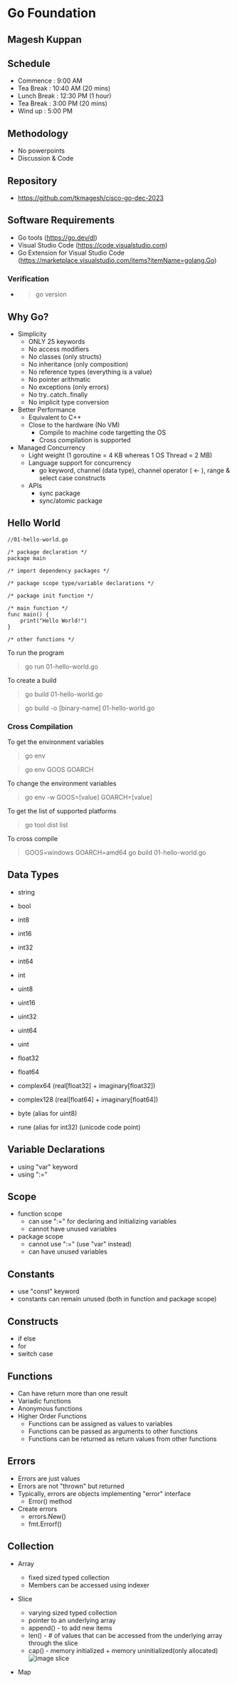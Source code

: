# Go Foundation

## Magesh Kuppan

## Schedule
- Commence      : 9:00 AM
- Tea Break     : 10:40 AM (20 mins)
- Lunch Break   : 12:30 PM (1 hour)
- Tea Break     : 3:00 PM (20 mins)
- Wind up       : 5:00 PM

## Methodology
- No powerpoints
- Discussion & Code

## Repository
- https://github.com/tkmagesh/cisco-go-dec-2023

## Software Requirements
- Go tools (https://go.dev/dl)
- Visual Studio Code (https://code.visualstudio.com)
- Go Extension for Visual Studio Code (https://marketplace.visualstudio.com/items?itemName=golang.Go)
### Verification
- >go version

## Why Go?
- Simplicity
    - ONLY 25 keywords
    - No access modifiers
    - No classes (only structs)
    - No inheritance (only composition)
    - No reference types (everything is a value)
    - No pointer arithmatic
    - No exceptions (only errors)
    - No try..catch..finally
    - No implicit type conversion
- Better Performance
    - Equivalent to C++
    - Close to the hardware (No VM)
        - Compile to machine code targetting the OS
        - Cross compilation is supported 
- Managed Concurrency
    - Light weight (1 goroutine = 4 KB whereas 1 OS Thread = 2 MB)
    - Language support for concurrency
        - go keyword, channel (data type), channel operator ( <- ), range & select case constructs
    - APIs 
        - sync package
        - sync/atomic package

## Hello World

```
//01-hello-world.go

/* package declaration */
package main

/* import dependency packages */

/* package scope type/variable declarations */

/* package init function */

/* main function */
func main() {
	print("Hello World!")
}

/* other functions */
```
To run the program
> go run 01-hello-world.go

To create a build
> go build 01-hello-world.go

> go build -o [binary-name] 01-hello-world.go

### Cross Compilation
To get the environment variables
> go env

> go env GOOS GOARCH

To change the environment variables
> go env -w GOOS=[value] GOARCH=[value]

To get the list of supported platforms
> go tool dist list

To cross compile
> GOOS=windows GOARCH=amd64 go build 01-hello-world.go

## Data Types
- string
- bool

- int8
- int16
- int32
- int64
- int

- uint8
- uint16
- uint32
- uint64
- uint

- float32
- float64

- complex64 (real[float32] + imaginary[float32])
- complex128 (real[float64] + imaginary[float64])

- byte (alias for uint8)
- rune (alias for int32) (unicode code point)

## Variable Declarations
- using "var" keyword
- using ":="

## Scope
- function scope
    - can use ":=" for declaring and initializing variables
    - cannot have unused variables
- package scope
    - cannot use ":=" (use "var" instead)
    - can have unused variables

## Constants
- use "const" keyword
- constants can remain unused (both in function and package scope)

## Constructs
- if else
- for
- switch case

## Functions
- Can have return more than one result
- Variadic functions 
- Anonymous functions
- Higher Order Functions
    - Functions can be assigned as values to variables
    - Functions can be passed as arguments to other functions
    - Functions can be returned as return values from other functions

## Errors
- Errors are just values 
- Errors are not "thrown" but returned
- Typically, errors are objects implementing "error" interface
    - Error() method
- Create errors
    - errors.New()
    - fmt.Errorf()

## Collection
- Array
    - fixed sized typed collection
    - Members can be accessed using indexer
- Slice
    - varying sized typed collection
    - pointer to an underlying array
    - append() - to add new items
    - len() - # of values that can be accessed from the underlying array through the slice
    - cap() - memory initialized + memory uninitialized(only allocated)
![image slice](./images/slice.png)

- Map